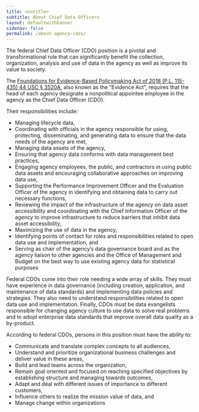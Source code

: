 ```yaml
---
title: <notitle>
subtitle: About Chief Data Officers
layout: defaultwithbanner
sidenav: false
permalink: /about-agency-cdos/
---
```


<p>The federal Chief Data Officer (CDO) position is a pivotal and transformational role that can significantly benefit the collection, organization, analysis and use of data in the agency as well as improve its value to society.</p>

<p>The <a href="https://www.congress.gov/bill/115th-congress/house-bill/4174/text">Foundations for Evidence-Based Policymaking Act of 2018 (P.L. 115-435) 44 USC § 3520A</a>, also known as the “Evidence Act”, requires that the head of each agency designate a nonpolitical appointee employee in the agency as the Chief Data Officer (CDO). </p>

<p>Their responsibilities include:</p>
<ul>
 <li>Managing lifecycle data,</li>
 <li>Coordinating with officials in the agency responsible for using, protecting, disseminating, and generating data to ensure that the data needs of the agency are met,</li>
 <li>Managing data assets of the agency,</li>
 <li>Ensuring that agency data conforms with data management best practices,</li>
 <li>Engaging agency employees, the public, and contractors in using public data assets and encouraging collaborative approaches on improving data use,</li>
 <li>Supporting the Performance Improvement Officer and the Evaluation Officer of the agency in identifying and obtaining data to carry out necessary functions, </li>
 <li>Reviewing the impact of the infrastructure of the agency on data asset accessibility and coordinating with the Chief Information Officer of the agency to improve infrastructure to reduce barriers that inhibit data asset accessibility,</li>
 <li>Maximizing the use of data in the agency,</li>
 <li>Identifying points of contact for roles and responsibilities related to open data use and implementation, and</li>
 <li>Serving as chair of the agency’s data governance board and as the agency liaison to other agencies and the Office of Management and Budget on the best way to use existing agency data for statistical purposes</li>
</ul>

<p>Federal CDOs come into their role needing a wide array of skills. They must have experience in data governance (including creation, application, and maintenance of data standards) and implementing data policies and strategies. They also need to understand responsibilities related to open data use and implementation. Finally, CDOs must be data evangelists responsible for changing agency culture to use data to solve real problems and to adopt enterprise data standards that improve overall data quality as a by-product.</p>

<p>According to federal CDOs, persons in this position must have the ability to:</p>

<ul>
 <li>Communicate and translate complex concepts to all audiences, </li>
 <li>Understand and prioritize organizational business challenges and deliver value in these areas, </li>
 <li>Build and lead teams across the organization, </li>
 <li>Remain goal oriented and focused on reaching specified objectives by establishing structure and managing towards outcomes,</li>
 <li>Adapt and deal with different issues of importance to different customers, </li>
 <li>Influence others to realize the mission value of data, and</li> 
 <li>Manage change within organizations</li>
</ul>